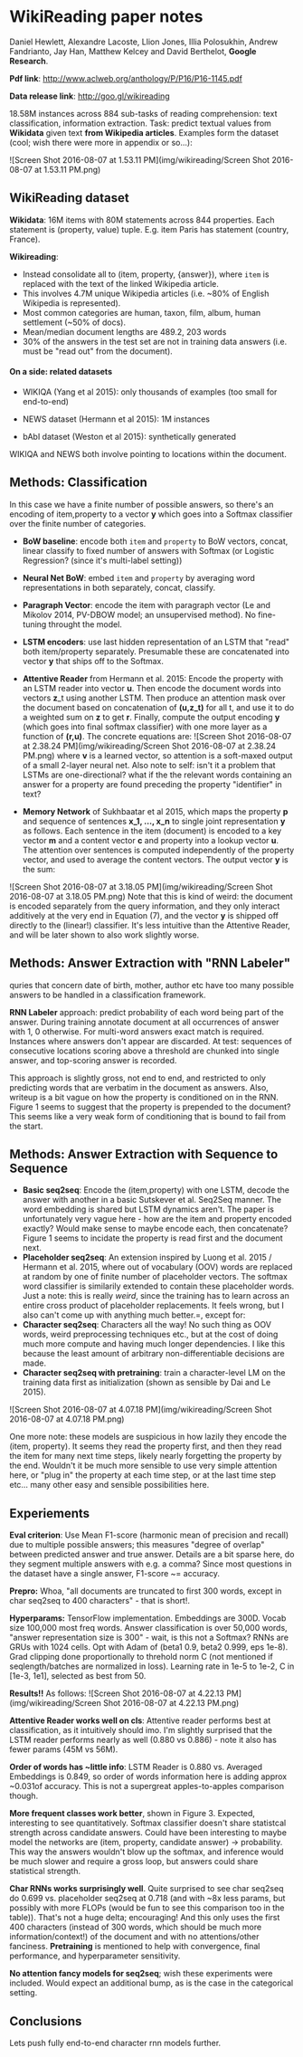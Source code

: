 # WikiReading paper notes

Daniel Hewlett, Alexandre Lacoste, Llion Jones, Illia Polosukhin, Andrew Fandrianto, Jay Han, Matthew Kelcey and David Berthelot, **Google Research**.

**Pdf link**: http://www.aclweb.org/anthology/P/P16/P16-1145.pdf

**Data release link**: http://goo.gl/wikireading

18.58M instances across 884 sub-tasks of reading comprehension: text classification, information extraction. Task: predict textual values from **Wikidata** given text **from Wikipedia articles**. Examples form the dataset (cool; wish there were more in appendix or so...):

![Screen Shot 2016-08-07 at 1.53.11 PM](img/wikireading/Screen Shot 2016-08-07 at 1.53.11 PM.png)



## WikiReading dataset

**Wikidata**: 16M items with 80M statements across 844 properties. Each statement is (property, value) tuple. E.g. item Paris has statement (country, France).


**Wikireading**: 

- Instead consolidate all to (item, property, {answer}), where `item` is replaced with the text of the linked Wikipedia article. 
- This involves 4.7M unique Wikipedia articles (i.e. ~80% of English Wikipedia is represented). 
- Most common categories are human, taxon, film, album, human settlement (~50% of docs).
- Mean/median document lengths are 489.2, 203 words
- 30% of the answers in the test set are not in training data answers (i.e. must be "read out" from the document).



#### On a side: related datasets

- WIKIQA (Yang et al 2015): only thousands of examples (too small for end-to-end)


- NEWS dataset (Hermann et al 2015): 1M instances


- bAbI dataset (Weston et al 2015): synthetically generated

WIKIQA and NEWS both involve pointing to locations within the document.



## Methods: Classification

In this case we have a finite number of possible answers, so there's an encoding of item,property to a vector **y** which goes into a Softmax classifier over the finite number of categories.

- **BoW baseline**: encode both `item` and `property` to BoW vectors, concat, linear classify to fixed number of answers with Softmax (or Logistic Regression? (since it's multi-label setting))
- **Neural Net BoW**: embed `item` and `property` by averaging word representations in both separately, concat, classify.
- **Paragraph Vector**: encode the item with paragraph vector (Le and Mikolov 2014, PV-DBOW model; an unsupervised method). No fine-tuning throught the model.
- **LSTM encoders**: use last hidden representation of an LSTM that "read" both item/property separately. Presumable these are concatenated into vector **y** that ships off to the Softmax.
- **Attentive Reader** from Hermann et al. 2015: Encode the property with an LSTM reader into vector **u**. Then encode the document words into vectors **z**_t using another LSTM. Then produce an attention mask over the document based on concatenation of **(u,z_t)** for all t, and use it to do a weighted sum on **z** to get **r**. Finally, compute the output encoding **y** (which goes into final softmax classifier) with one more layer as a function of **(r,u)**. The concrete equations are: ![Screen Shot 2016-08-07 at 2.38.24 PM](img/wikireading/Screen Shot 2016-08-07 at 2.38.24 PM.png)
  where **v** is a learned vector, so attention is a soft-maxed output of a small 2-layer neural net. Also note to self: isn't it a problem that LSTMs are one-directional? what if the the relevant words containing an answer for a property are found preceding the property "identifier" in text?


- **Memory Network** of Sukhbaatar et al 2015, which maps the property **p** and sequence of sentences **x_1, …, x_n** to single joint representation **y** as follows. Each sentence in the item (document) is encoded to a key vector **m** and a content vector **c** and property into a lookup vector **u**. The attention over sentences is computed independently of the property vector, and used to average the content vectors. The output vector **y** is the sum:

![Screen Shot 2016-08-07 at 3.18.05 PM](img/wikireading/Screen Shot 2016-08-07 at 3.18.05 PM.png)
Note that this is kind of weird: the document is encoded separately from the query information, and they only interact additively at the very end in Equation (7), and the vector **y** is shipped off directly to the (linear!) classifier. It's less intuitive than the Attentive Reader, and will be later shown to also work slightly worse.



## Methods: Answer Extraction with "RNN Labeler"

quries that concern date of birth, mother, author etc have too many possible answers to be handled in a classification framework.

**RNN Labeler** approach: predict probability of each word being part of the answer. During training annotate document at all occurrences of answer with 1, 0 otherwise. For multi-word answers exact match is required. Instances where answers don't appear are discarded. At test: sequences of consecutive locations scoring above a threshold are chunked into single answer, and top-scoring answer is recorded. 

This approach is slightly gross, not end to end, and restricted to only predicting words that are verbatim in the document as answers. Also, writeup is a bit vague on how the property is conditioned on in the RNN. Figure 1 seems to suggest that the property is prepended to the document? This seems like a very weak form of conditioning that is bound to fail from the start.



## Methods: Answer Extraction with Sequence to Sequence

- **Basic seq2seq**: Encode the (item,property) with one LSTM, decode the answer with another in a basic Sutskever et al. Seq2Seq manner. The word embedding is shared but LSTM dynamics aren't. The paper is unfortunately very vague here - how are the item and property encoded exactly? Would make sense to maybe encode each, then concatenate? Figure 1 seems to incidate the property is read first and the document next.
- **Placeholder seq2seq**: An extension inspired by Luong et al. 2015 / Hermann et al. 2015, where out of vocabulary (OOV) words are replaced at random by one of finite number of placeholder vectors. The softmax word classifier is similarily extended to contain these placeholder words. Just a note: this is really *weird*, since the training has to learn across an entire cross product of placeholder replacements. It feels wrong, but I also can't come up with anything much better.=, except for:
- **Character seq2seq**: Characters all the way! No such thing as OOV words, weird preprocessing techniques etc., but at the cost of doing much more compute and having much longer dependencies. I like this because the least amount of arbitrary non-differentiable decisions are made.
- **Character seq2seq with pretraining**: train a character-level LM on the training data first as initialization (shown as sensible by Dai and Le 2015).

 ![Screen Shot 2016-08-07 at 4.07.18 PM](img/wikireading/Screen Shot 2016-08-07 at 4.07.18 PM.png)

One more note: these models are suspicious in how lazily they encode the (item, property). It seems they read the property first, and then they read the item for many next time steps, likely nearly forgetting the property by the end. Wouldn't it be much more sensible to use very simple attention here, or "plug in" the property at each time step, or at the last time step etc… many other easy and sensible possibilities here.

## Experiements

**Eval criterion**: Use Mean F1-score (harmonic mean of precision and recall) due to multiple possible answers; this measures "degree of overlap" between predicted answer and true answer. Details are a bit sparse here, do they segment multiple answers with e.g. a comma? Since most questions in the dataset have a single answer, F1-score ~= accuracy.


**Prepro:** Whoa, "all documents are truncated to first 300 words, except in char seq2seq to 400 characters" - that is short!. 


**Hyperparams:** TensorFlow implementation. Embeddings are 300D. Vocab size 100,000 most freq words. Answer classification is over 50,000 words, "answer representation size is 300" - wait, is this not a Softmax? RNNs are GRUs with 1024 cells. Opt with Adam of (beta1 0.9, beta2 0.999, eps 1e-8). Grad clipping done proportionally to threhold norm C (not mentioned if seqlength/batches are normalized in loss). Learning rate in 1e-5 to 1e-2, C in [1e-3, 1e1], selected as best from 50.



**Results!!** As follows: ![Screen Shot 2016-08-07 at 4.22.13 PM](img/wikireading/Screen Shot 2016-08-07 at 4.22.13 PM.png)


**Attentive Reader works well on cls**: Attentive reader performs best at classification, as it intuitively should imo. I'm slightly surprised that the LSTM reader performs nearly as well (0.880 vs 0.886) - note it also has fewer params (45M vs 56M).

**Order of words has ~little info**: LSTM Reader is 0.880 vs. Averaged Embeddings is 0.849, so order of words information here is adding approx ~0.031of accuracy. This is not a supergreat apples-to-apples comparison though.

**More frequent classes work better**, shown in Figure 3. Expected, interesting to see quantitatively. Softmax classifier doesn't share statistcal strength across candidate answers. Could have been interesting to maybe model the networks are (item, property, candidate answer) -> probability. This way the answers wouldn't blow up the softmax, and inference would be much slower and require a gross loop, but answers could share statistical strength.

**Char RNNs works surprisingly well**. Quite surprised to see char seq2seq do 0.699 vs. placeholder seq2seq at 0.718 (and with ~8x less params, but possibly with more FLOPs (would be fun to see this comparison too in the table)). That's not a huge delta; encouraging! And this only uses the first 400 characters (instead of 300 words, which should be much more information/context!) of the document and with no attentions/other fanciness. **Pretraining** is mentioned to help with convergence, final performance, and hyperparameter sensitivity.

**No attention fancy models for seq2seq**; wish these experiments were included. Would expect an additional bump, as is the case in the categorical setting.

## Conclusions

Lets push fully end-to-end character rnn models further. 

